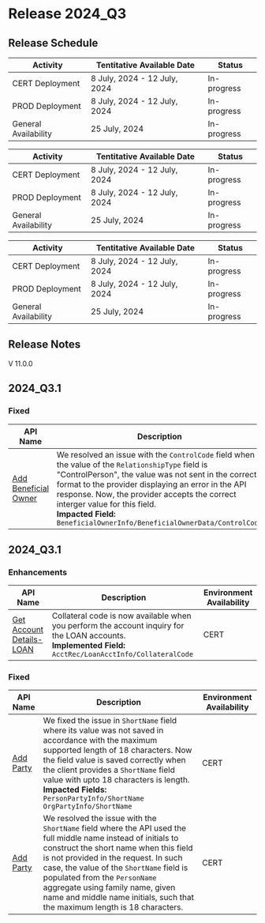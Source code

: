 # Release 2024_Q3
## Release Schedule
<!-- 
type: tab 
titles: 2024_Q3.1, 2024_Q3.3, 2024_Q3.3
-->
|        Activity      |  Tentitative Available Date  |	  Status    |
|   --------------     | ---------------------------- |  ---------  |
| CERT Deployment      | 8 July, 2024 - 12 July, 2024 | In-progress |
| PROD Deployment      | 8 July, 2024 - 12 July, 2024 | In-progress |
| General Availability | 25 July, 2024	              | In-progress |

<!-- type: tab -->
|        Activity      |  Tentitative Available Date  |	  Status    |
|   --------------     | ---------------------------- |  ---------  |
| CERT Deployment      | 8 July, 2024 - 12 July, 2024 | In-progress |
| PROD Deployment      | 8 July, 2024 - 12 July, 2024 | In-progress |
| General Availability | 25 July, 2024	              | In-progress |

<!-- type: tab -->
|        Activity      |  Tentitative Available Date  |	  Status    |
|   --------------     | ---------------------------- |  ---------  |
| CERT Deployment      | 8 July, 2024 - 12 July, 2024 | In-progress |
| PROD Deployment      | 8 July, 2024 - 12 July, 2024 | In-progress |
| General Availability | 25 July, 2024	              | In-progress |

<!-- type: tab-end -->

## Release Notes
V 11.0.0
<!-- 
type: tab 
titles: Premier, Signature
-->
## 2024_Q3.1

### Fixed
| API Name | Description | Environment Availability |
| -------- | ----------- | ------------------------ |
|<a href="../api/?type=post&path=/beneficialownerservice/parties/beneficialowner/secured" title="Click to open">Add Beneficial Owner</a> |We resolved an issue with the `ControlCode` field when the value of the `RelationshipType` field is "ControlPerson", the value was not sent in the correct format to the provider displaying an error in the API response. Now, the provider accepts the correct interger value for this field.<br>**Impacted Field:** <br>`BeneficialOwnerInfo/BeneficialOwnerData/ControlCode` | CERT |

<!-- type: tab -->
## 2024_Q3.1

### Enhancements
| API Name | Description | Environment Availability |
| -------- | ----------- | ------------------------ |
| <a href="../api/?type=post&path=/acctservice/acctmgmt/accounts/secured" title="Click to open">Get Account Details-LOAN</a> | Collateral code is now available when you perform the account inquiry for the LOAN accounts. <br>  **Implemented Field:** <br> `AcctRec/LoanAcctInfo/CollateralCode`| CERT |

### Fixed
| API Name | Description | Environment Availability |
| -------- | ----------- | ------------------------ |
| <a href="/api/?type=post&path=/partyservice/parties/parties" title="Click to open">Add Party</a> | We fixed the issue in `ShortName` field where its value was not saved in accordance with the maximum supported length of 18 characters. Now the field value is saved correctly when the client provides a `ShortName` field value with upto 18 characters is length. <br> **Impacted Fields:** <br> `PersonPartyInfo/ShortName` <br> `OrgPartyInfo/ShortName`| CERT |
| <a href="/api/?type=post&path=/partyservice/parties/parties" title="Click to open">Add Party</a> | We resolved the issue with the `ShortName` field where the API used the full middle name instead of initials to construct the short name when this field is not provided in the request. In such case, the value of the `ShortName` field is populated from the `PersonName` aggregate using family name, given name and middle name initials, such that the maximum length is 18 characters.| CERT |


<!-- type: tab-end -->
